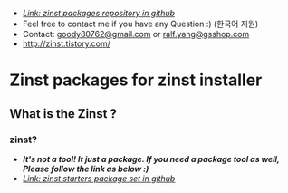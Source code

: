 * [*Link: zinst packages repository in github*](https://github.com/goody80/Zinst_packages)
* Feel free to contact me if you have any Question :) (한국어 지원)
* Contact: goody80762@gmail.com or ralf.yang@gsshop.com
* http://zinst.tistory.com/

# Zinst packages for zinst installer
## What is the Zinst ?
### zinst?
* <b>*It's not a tool! It just a package. If you need a package tool as well, Please follow the link as below :)*</b>
* [*Link: zinst starters package set in github*](https://github.com/goody80/Ralf_Dev)

